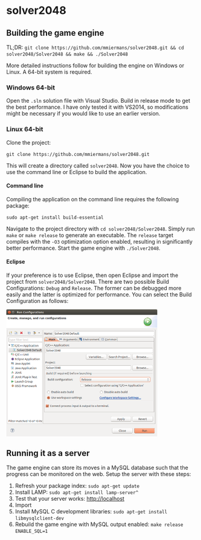 solver2048
==========

## Building the game engine

TL;DR: `git clone https://github.com/mmiermans/solver2048.git && cd solver2048/Solver2048 && make && ./Solver2048`

More detailed instructions follow for building the engine on Windows or Linux. A 64-bit system is required.

### Windows 64-bit

Open the `.sln` solution file with Visual Studio. Build in release mode to get the best performance. I have only tested it with VS2014, so modifications might be necessary if you would like to use an earlier version.

### Linux 64-bit

Clone the project:

```
git clone https://github.com/mmiermans/solver2048.git
```

This will create a directory called `solver2048`. Now you have the choice to use the command line or Eclipse to build the application.

#### Command line
Compiling the application on the command line requires the following package:

```
sudo apt-get install build-essential
```

Navigate to the project directory with `cd solver2048/Solver2048`. Simply run `make` or `make release` to generate an executable. The `release` target compiles with the `-O3` optimization option enabled, resulting in significantly better performance. Start the game engine with `./Solver2048`.

#### Eclipse
If your preference is to use Eclipse, then open Eclipse and import the project from `solver2048/Solver2048`. There are two possible Build Configurations: `Debug` and `Release`. The former can be debugged more easily and the latter is optimized for performance. You can select the Build Configuration as follows:

<img src="https://raw.githubusercontent.com/mmiermans/solver2048/master/doc/eclipse_build_configurations_dialog.png" alt="Eclipse Build configuration" width="400px"/>

## Running it as a server

The game engine can store its moves in a MySQL database such that the progress can be monitored on the web. Setup the server with these steps:

1. Refresh your package index: `sudo apt-get update`
2. Install LAMP: `sudo apt-get install lamp-server^`
3. Test that your server works: [http://localhost](http://localhost)
4. Import 
4. Install MySQL C development libraries: `sudo apt-get install libmysqlclient-dev`
5. Rebuild the game engine with MySQL output enabled: `make release ENABLE_SQL=1`





